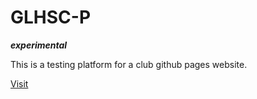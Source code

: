 # GLHSC-P

***experimental***

This is a testing platform for a club github pages website.

[Visit](https://generateduser.github.io/GLHSC-P/)
